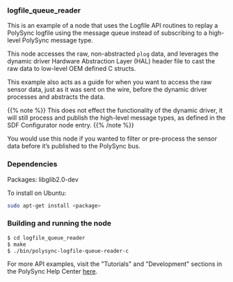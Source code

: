 ### logfile_queue_reader

This is an example of a node that uses the Logfile API routines to replay a PolySync logfile using the message queue instead of subscribing to a high-level PolySync message type.

This node accesses the raw, non-abstracted `plog` data, and leverages the dynamic driver Hardware Abstraction Layer (HAL) header file to cast the raw data to low-level OEM defined C structs.

This example also acts as a guide for when you want to access the raw sensor data, just as it was sent on the wire, before the dynamic driver processes and abstracts the data.

   {{% note %}} This does not effect the functionality of the dynamic driver, it will still process and publish the high-level message types, as defined in the SDF Configurator node entry. {{% /note %}}

You would use this node if you wanted to filter or pre-process the sensor data before it’s published to the PolySync bus.

### Dependencies

Packages: libglib2.0-dev

To install on Ubuntu: 

```bash
sudo apt-get install <package>
```

### Building and running the node

```bash
$ cd logfile_queue_reader
$ make
$ ./bin/polysync-logfile-queue-reader-c 
```

For more API examples, visit the "Tutorials" and "Development" sections in the PolySync Help Center [here](https://help.polysync.io/articles/).

